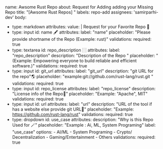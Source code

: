 name: Awsome Rust Repo
about: Request for Adding adding your Missing Repo
title: "[Awsome Rust Repos] "
labels: repo-add
assignees: 'samirparhi-dev'
body:
  - type: markdown
    attributes:
      value: |
        Request for your Favorite Repo 🧪
  - type: input
    id: name 🖋️
    attributes:
      label: "name"
      placeholder: "Please provide shortname of the Repo (Example: rust)"
    validations:
      required: true
  - type: textarea
    id: repo_description ⿳
    attributes:
      label: "repo_description"
      description: "Description of the Repo "
      placeholder: "(Example: Empowering everyone to build reliable and efficient software.)"
    validations:
      required: true
  - type: input
    id: git_url
    attributes:
      label: "git_url"
      description: "git URL for the repo"🌎
      placeholder: "example:git://github.com/rust-lang/rust.git "
    validations:
      required: true
  - type: input
    id: repo_license
    attributes:
      label: "repo_license"
      description: "License info of the Repo📄"
      placeholder: "Example: "Apache", MIT"
    validations:
      required: true
  - type: input
    id: url
    attributes:
      label: "url"
      description: "URL of the tool if has a website else provide git URL🤗"
      placeholder: "Example: https://github.com/rust-lang/rust"
    validations:
      required: true
  - type: dropdown
    id: use_case
    attributes:
      description: "Why is this Repo Used for 🪄"
      placeholder: "Example : Ai, ML, System Programing"
      label: "use_case"
      options:
        - AI/ML
        - System Programing
        - Crypto/ Decentralization
        - Gaming/Entertainment
        - Others
    validations:
      required: true

